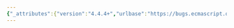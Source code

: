 ```yaml
---
{"_attributes":{"version":"4.4.4+","urlbase":"https://bugs.ecmascript.org/","maintainer":"dherman@mozilla.com"},"bug":{"bug_id":3640,"creation_ts":"2015-01-23 14:52:00 -0800","short_desc":"Typo \"initialized\" -> \"initializes\"","delta_ts":"2015-02-02 18:38:53 -0800","product":"Draft for 6th Edition","component":"editorial issue","version":"Rev 31: January 15, 2015 Draft","rep_platform":"All","op_sys":"All","bug_status":"RESOLVED","resolution":"FIXED","priority":"Normal","bug_severity":"normal","everconfirmed":true,"reporter":{"uid":"andrebargull","name":"André Bargull"},"assigned_to":{"uid":"allen","name":"Allen Wirfs-Brock"},"long_desc":[{"commentid":11651,"comment_count":0,"who":{"uid":"andrebargull","name":"André Bargull"},"bug_when":"2015-01-23 14:52:35 -0800","thetext":"19.3.1 The Boolean Constructor\n20.1.1 The Number Constructor\n20.3.2 The Date Constructor\n21.1.1 The String Constructor\n22.1.1 The Array Constructor\n23.1.1 The Map Constructor\n23.2.1 The Set Constructor\n23.3.1 The WeakMap Constructor\n23.4.1 The WeakSet Constructor\n24.1.2 The ArrayBuffer Constructor\n24.2.2 The DataView Constructor\n25.4.3 The Promise Constructor\n26.2.1 The Proxy Constructor Function\n\n\nTypo: \"it creates and initialized\" -> \"it creates and initializes\""},{"commentid":11828,"comment_count":1,"who":{"uid":"allen","name":"Allen Wirfs-Brock"},"bug_when":"2015-01-31 15:28:37 -0800","thetext":"fixed in rev32 editor's draft"},{"commentid":11964,"comment_count":2,"who":{"uid":"allen","name":"Allen Wirfs-Brock"},"bug_when":"2015-02-02 18:38:53 -0800","thetext":"fixed in rev32 draft"}]}}
---
```

